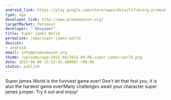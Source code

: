 ```yaml
--- 
android_link: https://play.google.com/store/apps/details?id=org.promoamazon.superjamesworld
type: app
developer_link: http://www.promoamazon.org/
targetMarket: Personal
developer: " Devgamer"
title: Super james World
permalink: /app/super-james-world
devices: 
- android
email: info@promoamazon.org
thumb: /uploads/app/2015-04/2015-04-06-super-james-world.png
date: 2015-04-06 15:52:45.408087 +00:00
status: publish
---
```


Super james World is the funniest game ever! Don't let that fool you, it is also the hardest game ever!Many challenges await your character super james jumper. Try it out and enjoy!
